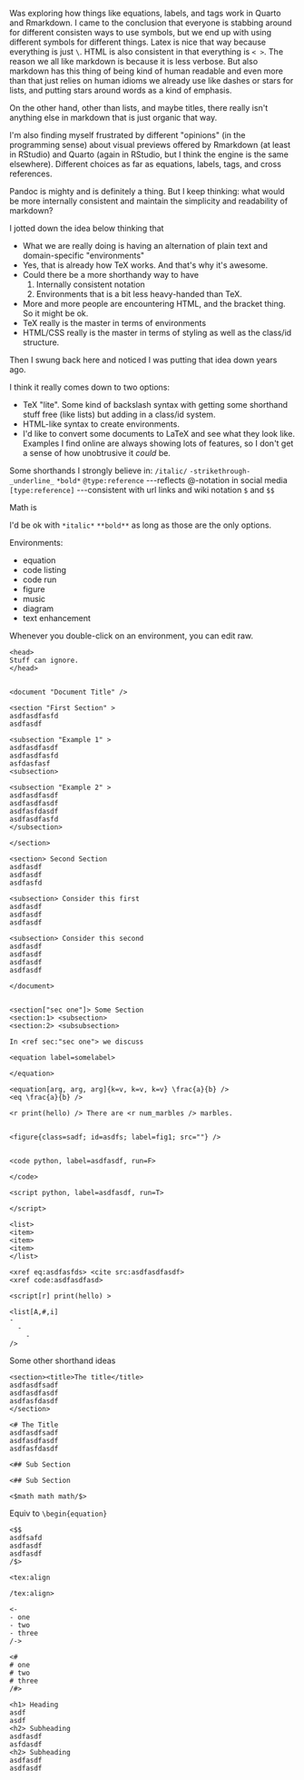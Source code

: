 Was exploring how things like equations, labels, and tags work in Quarto and Rmarkdown. I came to the conclusion that everyone is stabbing around for different 
consisten ways to use symbols, but we end up with using different symbols for different things. Latex is nice that way because everything is just `\`. HTML is
also consistent in that everything is `< >`. The reason we all like markdown is because it is less verbose. But also markdown has this thing of being kind of 
human readable and even more than that just relies on human idioms we already use like dashes or stars for lists, and putting stars around words as a kind of
emphasis.

On the other hand, other than lists, and maybe titles, there really isn't anything else in markdown that is just organic that way.

I'm also finding myself frustrated by different "opinions" (in the programming sense) about visual previews offered by Rmarkdown (at least in RStudio) and
Quarto (again in RStudio, but I think the engine is the same elsewhere). Different choices as far as equations, labels, tags, and cross references.

Pandoc is mighty and is definitely a thing. But I keep thinking: what would be more internally consistent and maintain the simplicity and readability of
markdown?

I jotted down the idea below thinking that

- What we are really doing is having an alternation of plain text and domain-specific "environments"
- Yes, that is already how TeX works. And that's why it's awesome.
- Could there be a more shorthandy way to have
  1. Internally consistent notation
  2. Environments
  that is a bit less heavy-handed than TeX.
- More and more people are encountering HTML, and the bracket thing. So it might be ok.
- TeX really is the master in terms of environments
- HTML/CSS really is the master in terms of styling as well as the class/id structure.

Then I swung back here and noticed I was putting that idea down years ago.

I think it really comes down to two options:
- TeX "lite". Some kind of backslash syntax with getting some shorthand stuff free (like lists)
  but adding in a class/id system.
- HTML-like syntax to create environments.
- I'd like to convert some documents to LaTeX and see what they look like. Examples I find online
  are always showing lots of features, so I don't get a sense of how unobtrusive it *could* be.

Some shorthands I strongly believe in:
`/italic/`
`-strikethrough-`
`_underline_`
`*bold*`
`@type:reference` ---reflects @-notation in social media
`[type:reference]` ---consistent with url links and wiki notation
`$` and `$$`

Math is

I'd be ok with 
`*italic*`
`**bold**` 
as long as those are the only options.


Environments:
- equation
- code listing
- code run
- figure
- music
- diagram
- text enhancement

Whenever you double-click on an environment, you can edit raw.


```
<head>
Stuff can ignore.
</head>


<document "Document Title" />

<section "First Section" >
asdfasdfasfd
asdfasdf

<subsection "Example 1" >
asdfasdfasdf
asdfasdfasfd
asfdasfasf
<subsection>

<subsection "Example 2" >
asdfasdfasdf
asdfasdfasdf
asdfasfdasdf
asdfasdfasfd
</subsection>

</section>

<section> Second Section
asdfasdf
asdfasdf
asdfasfd

<subsection> Consider this first
asdfasdf
asdfasdf
asdfasdf

<subsection> Consider this second
asdfasdf
asdfasdf
asdfasdf
asdfasdf

</document>


<section["sec one"]> Some Section
<section:1> <subsection>
<section:2> <subsubsection>

In <ref sec:"sec one"> we discuss

<equation label=somelabel>

</equation>

<equation[arg, arg, arg]{k=v, k=v, k=v} \frac{a}{b} />
<eq \frac{a}{b} />

<r print(hello) /> There are <r num_marbles /> marbles.


<figure{class=sadf; id=asdfs; label=fig1; src=""} />


<code python, label=asdfasdf, run=F>

</code>

<script python, label=asdfasdf, run=T>

</script>

<list>
<item>
<item>
<item>
</list>

<xref eq:asdfasfds> <cite src:asdfasdfasdf>
<xref code:asdfasdfasd>

<script[r] print(hello) >

<list[A,#,i]
- 
  -
    -
/>

```


Some other shorthand ideas

```
<section><title>The title</title>
asdfasdfsadf
asdfasdfasdf
asdfasfdasdf
</section>
```

```
<# The Title
asdfasdfsadf
asdfasdfasdf
asdfasfdasdf

<## Sub Section

<## Sub Section
```

```
<$math math math/$>
```

Equiv to `\begin{equation}`
```
<$$
asdfsafd
asdfasdf
asdfasdf
/$>
```

```
<tex:align

/tex:align>
```

```
<-
- one
- two
- three
/->
```

```
<#
# one
# two
# three
/#>
```

```
<h1> Heading
asdf
asdf
<h2> Subheading
asdfasdf
asfdasdf
<h2> Subheading
asdfasdf
asdfasdf
```







